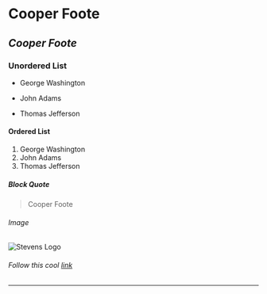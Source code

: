 # **Cooper Foote**
## *Cooper Foote*
### Unordered List
- George Washington
* John Adams
+ Thomas Jefferson
#### Ordered List
1. George Washington
1. John Adams
1. Thomas Jefferson

##### Block Quote
> Cooper Foote
###### Image
![Stevens Logo](https://encrypted-tbn0.gstatic.com/images?q=tbn:ANd9GcQ45GZEOnVrR5PVJeY95ao65QqnQBBs4HqO7pBe-cQeMg&s)
###### Follow this cool [link](https://www.stevens.edu/)
---
<Horizontal Line>
